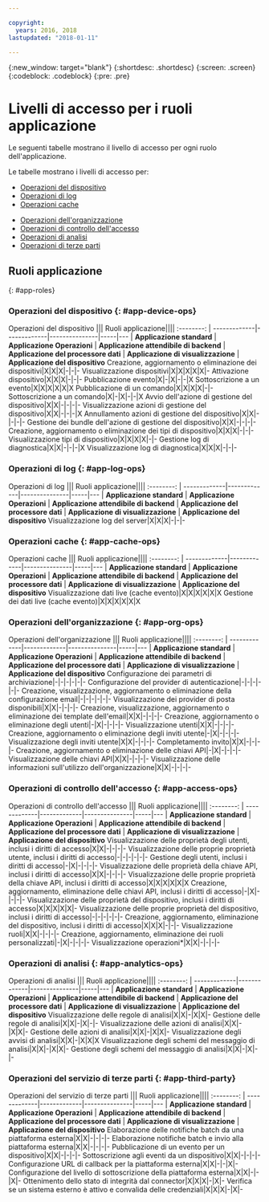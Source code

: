 ```yaml
---

copyright:
  years: 2016, 2018
lastupdated: "2018-01-11"

---
```


{:new_window: target="blank"}
{:shortdesc: .shortdesc}
{:screen: .screen}
{:codeblock: .codeblock}
{:pre: .pre}

# Livelli di accesso per i ruoli applicazione

Le seguenti tabelle mostrano il livello di accesso per ogni ruolo dell'applicazione.

Le tabelle mostrano i livelli di accesso per:
- [Operazioni del dispositivo](#app-device-ops)
- [Operazioni di log](#app-log-ops)
- [Operazioni cache](#app-cache-ops)
<!-- [Historian Operations](#app-historian) -->
- [Operazioni dell'organizzazione](#app-org-ops)
- [Operazioni di controllo dell'accesso](#app-access-ops)
- [Operazioni di analisi](#app-analytics-ops)
- [Operazioni di terze parti](#app-third-party)  
<!-- - [Risk Management Operations](#app-risk-mgt) -->

## Ruoli applicazione
{: #app-roles}

### Operazioni del dispositivo {: #app-device-ops}

Operazioni del dispositivo ||| Ruoli applicazione||||
:--------: | -------------|-------------|---------------|-----|---
           | **Applicazione standard** | **Applicazione Operazioni** | **Applicazione attendibile di backend** | **Applicazione del processore dati** | **Applicazione di visualizzazione** | **Applicazione del dispositivo**
Creazione, aggiornamento o eliminazione dei dispositivi|X|X|X|-|-|-
Visualizzazione dispositivi|X|X|X|X|X|-
Attivazione dispositivo|X|X|X|-|-|-
Pubblicazione evento|X|-|X|-|-|X
Sottoscrizione a un evento|X|X|X|X|X|X
Pubblicazione di un comando|X|X|X|X|-|-
Sottoscrizione a un comando|X|-|X|-|-|X
Avvio dell'azione di gestione del dispositivo|X|X|-|-|-|-
Visualizzazione azioni di gestione del dispositivo|X|X|-|-|-|X
Annullamento azioni di gestione del dispositivo|X|X|-|-|-|-
Gestione dei bundle dell'azione di gestione del dispositivo|X|X|-|-|-|-
Creazione, aggiornamento o eliminazione dei tipi di dispositivo|X|X|X|-|-|-
Visualizzazione tipi di dispositivo|X|X|X|X|-|-
Gestione log di diagnostica|X|X|-|-|-|X
Visualizzazione log di diagnostica|X|X|X|-|-|-

### Operazioni di log {: #app-log-ops}

Operazioni di log ||| Ruoli applicazione||||
:--------: | -------------|-------------|---------------|-----|---
           | **Applicazione standard** | **Applicazione Operazioni** | **Applicazione attendibile di backend** | **Applicazione del processore dati** | **Applicazione di visualizzazione** | **Applicazione del dispositivo**
Visualizzazione log del server|X|X|X|-|-|-

### Operazioni cache {: #app-cache-ops}

Operazioni cache ||| Ruoli applicazione||||
:--------: | -------------|-------------|---------------|-----|---
           | **Applicazione standard** | **Applicazione Operazioni** | **Applicazione attendibile di backend** | **Applicazione del processore dati** | **Applicazione di visualizzazione** | **Applicazione del dispositivo**
Visualizzazione dati live (cache evento)|X|X|X|X|X|X
Gestione dei dati live (cache evento)|X|X|X|X|X|X

### Operazioni dell'organizzazione {: #app-org-ops}

Operazioni dell'organizzazione ||| Ruoli applicazione||||
:--------: | -------------|-------------|---------------|-----|---
           | **Applicazione standard** | **Applicazione Operazioni** | **Applicazione attendibile di backend** | **Applicazione del processore dati** | **Applicazione di visualizzazione** | **Applicazione del dispositivo**
Configurazione dei parametri di archiviazione|-|-|-|-|-|-
Configurazione del provider di autenticazione|-|-|-|-|-|-
Creazione, visualizzazione, aggiornamento o eliminazione della configurazione email|-|-|-|-|-|-
Visualizzazione dei provider di posta disponibili|X|X|-|-|-|-
Creazione, visualizzazione, aggiornamento o eliminazione dei template dell'email|X|X|-|-|-|-
Creazione, aggiornamento o eliminazione degli utenti|-|X|-|-|-|-
Visualizzazione utenti|X|X|-|-|-|-
Creazione, aggiornamento o eliminazione degli inviti utente|-|X|-|-|-|-
Visualizzazione degli inviti utente|X|X|-|-|-|-
Completamento invito|X|X|-|-|-|-
Creazione, aggiornamento o eliminazione delle chiavi API|-|X|-|-|-|-
Visualizzazione delle chiavi API|X|X|-|-|-|-
Visualizzazione delle informazioni sull'utilizzo dell'organizzazione|X|X|-|-|-|-

### Operazioni di controllo dell'accesso {: #app-access-ops}

Operazioni di controllo dell'accesso ||| Ruoli applicazione||||
:--------: | -------------|-------------|---------------|-----|---
           | **Applicazione standard** | **Applicazione Operazioni** | **Applicazione attendibile di backend** | **Applicazione del processore dati** | **Applicazione di visualizzazione** | **Applicazione del dispositivo**
Visualizzazione delle proprietà degli utenti, inclusi i diritti di accesso|X|X|-|-|-|-
Visualizzazione delle proprie proprietà utente, inclusi i diritti di accesso|-|-|-|-|-|-
Gestione degli utenti, inclusi i diritti di accesso|-|X|-|-|-|-
Visualizzazione delle proprietà della chiave API, inclusi i diritti di accesso|X|X|-|-|-|-
Visualizzazione delle proprie proprietà della chiave API, inclusi i diritti di accesso|X|X|X|X|X|X
Creazione, aggiornamento, eliminazione delle chiavi API, inclusi i diritti di accesso|-|X|-|-|-|-
Visualizzazione delle proprietà del dispositivo, inclusi i diritti di accesso|X|X|X|X|X|-
Visualizzazione delle proprie proprietà del dispositivo, inclusi i diritti di accesso|-|-|-|-|-|-
Creazione, aggiornamento, eliminazione del dispositivo, inclusi i diritti di accesso|X|X|X|-|-|-
Visualizzazione ruoli|X|X|-|-|-|-
Creazione, aggiornamento, eliminazione dei ruoli personalizzati|-|X|-|-|-|-
Visualizzazione operazioni*|X|X|-|-|-|-

### Operazioni di analisi {: #app-analytics-ops}

Operazioni di analisi ||| Ruoli applicazione||||
:--------: | -------------|-------------|---------------|-----|---
           | **Applicazione standard** | **Applicazione Operazioni** | **Applicazione attendibile di backend** | **Applicazione del processore dati** | **Applicazione di visualizzazione** | **Applicazione del dispositivo**
Visualizzazione delle regole di analisi|X|X|-|X|X|-
Gestione delle regole di analisi|X|X|-|X|-|-
Visualizzazione delle azioni di analisi|X|X|-|X|X|-
Gestione delle azioni di analisi|X|X|-|X|X|-
Visualizzazione degli avvisi di analisi|X|X|-|X|X|X
Visualizzazione degli schemi del messaggio di analisi|X|X|-|X|X|-
Gestione degli schemi del messaggio di analisi|X|X|-|X|-|-

### Operazioni del servizio di terze parti {: #app-third-party}

Operazioni del servizio di terze parti ||| Ruoli applicazione||||
:--------: | -------------|-------------|---------------|-----|---
           | **Applicazione standard** | **Applicazione Operazioni** | **Applicazione attendibile di backend** | **Applicazione del processore dati** | **Applicazione di visualizzazione** | **Applicazione del dispositivo**
Elaborazione delle notifiche batch da una piattaforma esterna|X|X|-|-|-|-
Elaborazione notifiche batch e invio alla piattaforma esterna|X|X|-|-|-|-
Pubblicazione di un evento per un dispositivo|X|X|-|-|-|-
Sottoscrizione agli eventi da un dispositivo|X|X|-|-|-|-
Configurazione URL di callback per la piattaforma esterna|X|X|-|-|X|-
Configurazione del livello di sottoscrizione della piattaforma esterna|X|X|-|-|X|-
Ottenimento dello stato di integrità dal connector|X|X|X|-|X|-
Verifica se un sistema esterno è attivo e convalida delle credenziali|X|X|X|-|X|-
